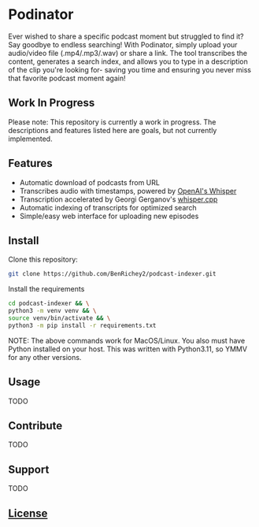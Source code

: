 # Podinator
Ever wished to share a specific podcast moment but struggled to find it? Say goodbye to
endless searching! With Podinator, simply upload your audio/video file
(.mp4/.mp3/.wav) or share a link. The tool transcribes the content, generates a search
index, and allows you to type in a description of the clip you're looking for- saving you
time and ensuring you never miss that favorite podcast moment again!

## Work In Progress
Please note: This repository is currently a work in progress. The descriptions and
features listed here are goals, but not currently implemented.

## Features
- Automatic download of podcasts from URL
- Transcribes audio with timestamps, powered by
[OpenAI's Whisper](https://github.com/openai/whisper)
- Transcription accelerated by Georgi Gerganov's
[whisper.cpp](https://github.com/ggerganov/whisper.cpp)
- Automatic indexing of transcripts for optimized search
- Simple/easy web interface for uploading new episodes

## Install
Clone this repository:
```bash
git clone https://github.com/BenRichey2/podcast-indexer.git
```
Install the requirements
```bash
cd podcast-indexer && \
python3 -m venv venv && \
source venv/bin/activate && \
python3 -m pip install -r requirements.txt
```

NOTE: The above commands work for MacOS/Linux. You also must have Python installed on
your host. This was written with Python3.11, so YMMV for any other versions.

## Usage
TODO

## Contribute
TODO

## Support
TODO

## [License](./LICENSE)

